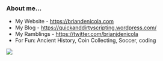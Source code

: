 ### About me...

- My Website - https://briandenicola.com
- My Blog - https://quickanddirtyscripting.wordpress.com/
- My Ramblings - https://twitter.com/brianjdenicola
- For Fun: Ancient History, Coin Collecting, Soccer, coding

![](https://github-readme-stats.vercel.app/api?username=briandenicola&show_icons=true)
